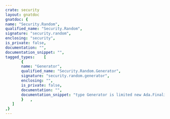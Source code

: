 ```yaml
---
crate: security
layout: gnatdoc
gnatdoc: {
name: "Security.Random",
qualified_name: "Security.Random",
signature: "security.random",
enclosing: "security",
is_private: false,
documentation: "",
documentation_snippet: "",
tagged_types:    [
       {
       name: "Generator",
       qualified_name: "Security.Random.Generator",
       signature: "security.random.generator",
       enclosing: "",
       is_private: false,
       documentation: "",
       documentation_snippet: "type Generator is limited new Ada.Finalization.Limited_Controlled with private;",
       }   ,
   ]
,}
---
```

